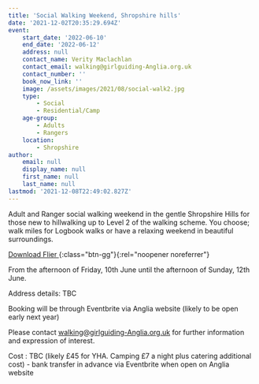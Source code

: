```yaml
---
title: 'Social Walking Weekend, Shropshire hills'
date: '2021-12-02T20:35:29.694Z'
event:
    start_date: '2022-06-10'
    end_date: '2022-06-12'
    address: null
    contact_name: Verity Maclachlan
    contact_email: walking@girlguiding-Anglia.org.uk
    contact_number: ''
    book_now_link: ''
    image: /assets/images/2021/08/social-walk2.jpg
    type:
        - Social
        - Residential/Camp
    age-group:
        - Adults
        - Rangers
    location:
        - Shropshire
author:
    email: null
    display_name: null
    first_name: null
    last_name: null
lastmod: '2021-12-08T22:49:02.827Z'
---
```


Adult and Ranger social walking weekend in the gentle Shropshire Hills for those new to hillwalking up to Level 2 of the walking scheme. You choose; walk miles for Logbook walks or have a relaxing weekend in beautiful surroundings.

[Download Flier <i class="fa fa-download"></i>](/assets/docs/social-walking-weekend-june-2022.docx){:class="btn-gg"}{:rel="noopener noreferrer"}

From the afternoon of Friday, 10th June until the afternoon of Sunday, 12th June. 

Address details: TBC 

Booking will be through Eventbrite via Anglia website (likely to be open early next year)

Please contact <walking@girlguiding-Anglia.org.uk> for further information and expression of interest.

Cost : TBC (likely £45 for YHA. Camping £7 a night plus catering additional cost) - bank transfer in advance via Eventbrite when open on Anglia website

